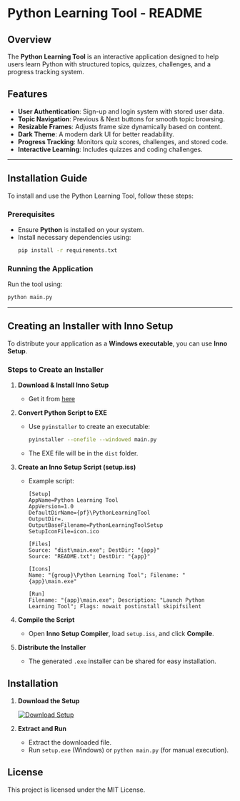 # Python Learning Tool - README

## Overview
The **Python Learning Tool** is an interactive application designed to help users learn Python with structured topics, quizzes, challenges, and a progress tracking system.

## Features
- **User Authentication**: Sign-up and login system with stored user data.
- **Topic Navigation**: Previous & Next buttons for smooth topic browsing.
- **Resizable Frames**: Adjusts frame size dynamically based on content.
- **Dark Theme**: A modern dark UI for better readability.
- **Progress Tracking**: Monitors quiz scores, challenges, and stored code.
- **Interactive Learning**: Includes quizzes and coding challenges.

---

## Installation Guide
To install and use the Python Learning Tool, follow these steps:

### **Prerequisites**
- Ensure **Python** is installed on your system.
- Install necessary dependencies using:
  ```sh
  pip install -r requirements.txt
  ```

### **Running the Application**
Run the tool using:
```sh
python main.py
```

---

## Creating an Installer with Inno Setup
To distribute your application as a **Windows executable**, you can use **Inno Setup**.

### **Steps to Create an Installer**
1. **Download & Install Inno Setup**
   - Get it from [here](https://jrsoftware.org/isinfo.php)
   
2. **Convert Python Script to EXE**
   - Use `pyinstaller` to create an executable:
     ```sh
     pyinstaller --onefile --windowed main.py
     ```
   - The EXE file will be in the `dist` folder.

3. **Create an Inno Setup Script (setup.iss)**
   - Example script:
     ```iss
     [Setup]
     AppName=Python Learning Tool
     AppVersion=1.0
     DefaultDirName={pf}\PythonLearningTool
     OutputDir=.
     OutputBaseFilename=PythonLearningToolSetup
     SetupIconFile=icon.ico

     [Files]
     Source: "dist\main.exe"; DestDir: "{app}"
     Source: "README.txt"; DestDir: "{app}"

     [Icons]
     Name: "{group}\Python Learning Tool"; Filename: "{app}\main.exe"

     [Run]
     Filename: "{app}\main.exe"; Description: "Launch Python Learning Tool"; Flags: nowait postinstall skipifsilent
     ```

4. **Compile the Script**
   - Open **Inno Setup Compiler**, load `setup.iss`, and click **Compile**.

5. **Distribute the Installer**
   - The generated `.exe` installer can be shared for easy installation.
## Installation

1. **Download the Setup**

   [![Download Setup](https://img.shields.io/badge/Download-Setup-green?style=for-the-badge)](<https://drive.google.com/file/d/1eX_Phe-_94G8ZxGkx8Gvkg8VmjaN1y-c/view?usp=drive_link>)

2. **Extract and Run**
   - Extract the downloaded file.
   - Run `setup.exe` (Windows) or `python main.py` (for manual execution).

## License
This project is licensed under the MIT License.



